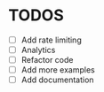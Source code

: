 # TODOS
- [ ] Add rate limiting
- [ ] Analytics
- [ ] Refactor code
- [ ] Add more examples
- [ ] Add documentation